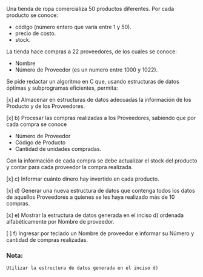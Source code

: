 Una tienda de ropa comercializa 50 productos diferentes. Por cada producto se conoce:

- código (número entero que varía entre 1 y 50).
- precio de costo.
- stock.

La tienda hace compras a 22 proveedores, de los cuales se conoce:

- Nombre
- Número de Proveedor (es un numero entre 1000 y 1022).

Se pide redactar un algoritmo en C que, usando estructuras de datos óptimas y subprogramas
eficientes, permita:

[x] a) Almacenar en estructuras de datos adecuadas la información de los Producto y de los
Proveedores.

[x] b) Procesar las compras realizadas a los Proveedores, sabiendo que por cada compra se
conoce

- Número de Proveedor
- Código de Producto
- Cantidad de unidades compradas.

Con la información de cada compra se debe actualizar el stock del producto y contar para
cada proveedor la compra realizada.

[x] c) Informar cuánto dinero hay invertido en cada producto.

[x] d) Generar una nueva estructura de datos que contenga todos los datos de aquellos
Proveedores a quienes se les haya realizado más de 10 compras.

[x] e) Mostrar la estructura de datos generada en el inciso d) ordenada alfabéticamente
por Nombre de proveedor.

[ ] f) Ingresar por teclado un Nombre de proveedor e informar su Número y cantidad de
compras realizadas.

### Nota:

    Utilizar la estructura de datos generada en el inciso d)
